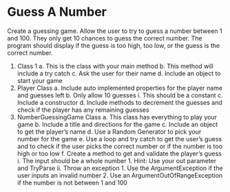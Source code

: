 # Guess A Number
Create a guessing game. Allow the user to try to guess a number between 1 and 100. They only get 10
chances to guess the correct number. The program should display if the guess is too high, too low, or the
guess is the correct number.
1. Class 1
    a. This is the class with your main method
    b. This method will include a try catch
    c. Ask the user for their name
    d. Include an object to start your game
2. Player Class
    a. Include auto implemented properties for the player name and guesses left
    b. Only allow 10 guesses i. This should be a constant
    c. Include a constructor
    d. Include methods to decrement the guesses and check if the player has any remaining guesses
3. NumberGuessingGame Class
    a. This class has everything to play your game
    b. Include a title and directions for the game
    c. Include an object to get the player’s name
    d. Use a Random Generator to pick your number for the game
    e. Use a loop and try catch to get the user’s guess and to check if the user picks the correct
number or if the number is too high or too low
    f. Create a method to get and validate the player’s guess
        i. The input should be a whole number
            1. Hint: Use your out parameter and TryParse
        ii. Throw an exception
            1. Use the ArgumentException if the user inputs an invalid number
            2. Use an ArgumentOutOfRangeException if the number is not between 1 and 100
